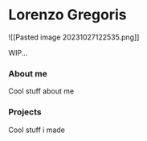 # Lorenzo Gregoris

![[Pasted image 20231027122535.png]]

WIP...


### About me
Cool stuff about me

### Projects
Cool stuff i made
